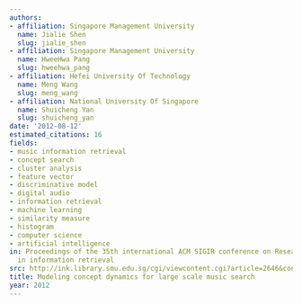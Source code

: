 ```yaml
---
authors:
- affiliation: Singapore Management University
  name: Jialie Shen
  slug: jialie_shen
- affiliation: Singapore Management University
  name: HweeHwa Pang
  slug: hweehwa_pang
- affiliation: Hefei University Of Technology
  name: Meng Wang
  slug: meng_wang
- affiliation: National University Of Singapore
  name: Shuicheng Yan
  slug: shuicheng_yan
date: '2012-08-12'
estimated_citations: 16
fields:
- music information retrieval
- concept search
- cluster analysis
- feature vector
- discriminative model
- digital audio
- information retrieval
- machine learning
- similarity measure
- histogram
- computer science
- artificial intelligence
in: Proceedings of the 35th international ACM SIGIR conference on Research and development
  in information retrieval
src: http://ink.library.smu.edu.sg/cgi/viewcontent.cgi?article=2646&context=sis_research
title: Modeling concept dynamics for large scale music search
year: 2012
---
```

